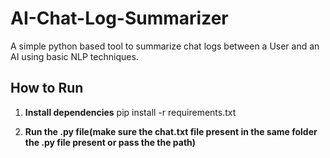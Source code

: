 # AI-Chat-Log-Summarizer
A simple python based tool to summarize chat logs between a User and an AI using basic NLP techniques.

## How to Run

1. **Install dependencies**
pip install -r requirements.txt

2. **Run the .py file(make sure the chat.txt file present in the same folder the .py file present or pass the the path)**
